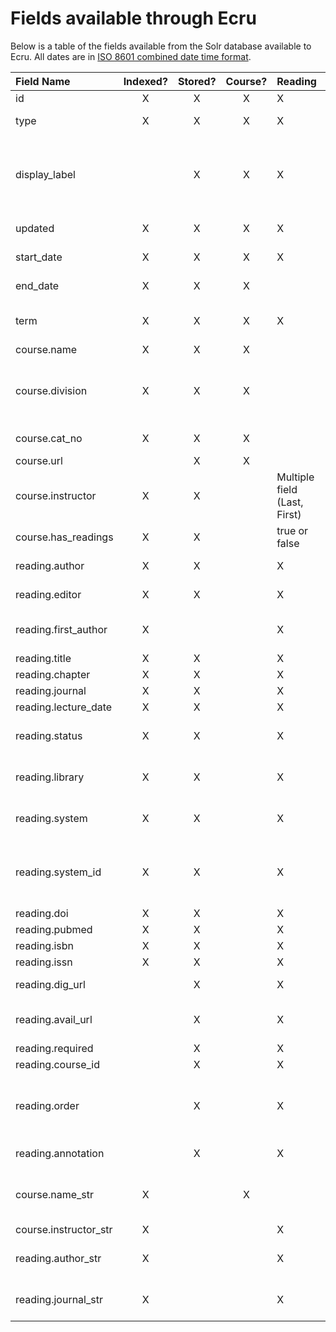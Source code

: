# Fields available through Ecru

Below is a table of the fields available from the Solr database available to Ecru.  All dates are in [ISO 8601 combined date time format](https://en.wikipedia.org/wiki/ISO_8601 "Link to wikipedia article").

Field Name | Indexed? | Stored? | Course? | Reading | Comment
:---------- | :--------: | :-------: | :-------: | ------- | ----
id | X | X | X | X |
type  | X | X | X | X | **"reading"** or  **"course"**
 display_label  |  | X |  X | X | Either course information or the bibliographic data of a reading
 updated  | X | X |  X | X |  Date last updated
 start_date  | X | X |  X | X | Course start date
 end_date  | X | X | X| | Course end date
 term  | X | X | X| X| Term name; e.g.: "Fall 2013"
 course.name  | X | X | X| |
 course.division  | X | X |  X|  |For Harvard, the Faculty/School abbreviation (e.g: HDS)
 course.cat_no  | X | X |  X|  | The catalogue number
 course.url  |  | X | X|  |
 course.instructor  | X | X |  | Multiple field (Last,   First)
 course.has_readings  | X | X | | true or false
 reading.author  | X | X |  | X | Multiple field (Last,  First)
 reading.editor  | X | X |  | X |Multiple field (Last,  First)
 reading.first_author  | X |  | | X | Used for sorting by author
reading.title  | X | X |  | X |
 reading.chapter  | X | X |  | X |
 reading.journal  | X | X |  | X |
 reading.lecture_date  | X | X |  | X |
 reading.status  | X | X |  | X |For Harvard: available or in process
 reading.library  | X | X | | X | The library's abbreviation (e.g.: LAM)
 reading.system  | X | X | | X | For Harvard: HVD01 or HVD30
 reading.system_id  | X | X | | X | The bibliograpic item number within the system.
 reading.doi  | X | X |  | X |Document ID
 reading.pubmed  | X | X | | X | PubMed ID
 reading.isbn  | X | X |  | X |
 reading.issn  | X | X |  | X |
 reading.dig_url  |  | X | | X | Link to on-line copy
 reading.avail_url  |  | X |  | X |Link to Hollis' availability page
 reading.required  |  | X | | X | true or false
 reading.course_id  |  | X |  | X |
reading.order |  | X | | X | (default: -1) The order of the reading in the list of readings
reading.annotation |  | X | | X | A note to the student
course.name_str   | X |  | X| | Used for sorting/faceting by course name
 course.instructor_str  | X |  || X| | Used for sorting/faceting by Instructor name
 reading.author_str  | X |  | |X|  Used for sorting/faceting by author name
 reading.journal_str | X |  | |X| Used for sorting/faceting by journal
